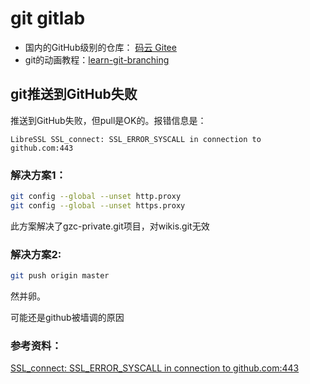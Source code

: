 # git gitlab

- 国内的GitHub级别的仓库： [码云 Gitee](https://gitee.com/)
- git的动画教程：[learn-git-branching](https://oschina.gitee.io/learn-git-branching/)



## git推送到GitHub失败

推送到GitHub失败，但pull是OK的。报错信息是：

```
LibreSSL SSL_connect: SSL_ERROR_SYSCALL in connection to github.com:443
```

### 解决方案1：

```bash
git config --global --unset http.proxy
git config --global --unset https.proxy
```

此方案解决了gzc-private.git项目，对wikis.git无效

### 解决方案2:

```bash
git push origin master
```

然并卵。



可能还是github被墙调的原因



### 参考资料：

[SSL_connect: SSL_ERROR_SYSCALL in connection to github.com:443](https://stackoverflow.com/questions/48987512/ssl-connect-ssl-error-syscall-in-connection-to-github-com443)

